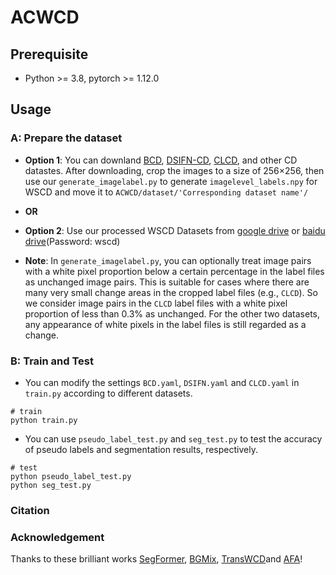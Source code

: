 # ACWCD


## Prerequisite

- Python >= 3.8, pytorch >= 1.12.0

## Usage

### A: Prepare the dataset

- **Option 1**: You can downland [BCD](https://study.rsgis.whu.edu.cn/pages/download/building_dataset.html), [DSIFN-CD](https://github.com/GeoZcx/A-deeply-supervised-image-fusion-network-for-change-detection-in-remote-sensing-images/tree/master/dataset), [CLCD](https://github.com/liumency/CropLand-CD), and other CD datastes. After downloading, crop the images to a size of 256×256, then use our `generate_imagelabel.py` to generate `imagelevel_labels.npy` for WSCD and move it to `ACWCD/dataset/'Corresponding dataset name'/ `

- **OR**

- **Option 2**: Use our processed WSCD Datasets from [google drive](https://drive.google.com/drive/folders/1kEQCJ1Y4OqjCfPIJM6SGfoJ7fCdcrZSo?usp=drive_link) or [baidu drive](https://pan.baidu.com/s/1LEIPrjtjNDN7Hhl79qIcEQ)(Password: wscd)

- **Note**: In `generate_imagelabel.py`, you can optionally treat image pairs with a white pixel proportion below a certain percentage in the label files as unchanged image pairs. This is suitable for cases where there are many very small change areas in the cropped label files (e.g., `CLCD`). So we consider image pairs in the `CLCD` label files with a white pixel proportion of less than 0.3% as unchanged. For the other two datasets, any appearance of white pixels in the label files is still regarded as a change.

### B: Train and Test

- You can modify the settings `BCD.yaml`, `DSIFN.yaml` and `CLCD.yaml` in `train.py` according to different datasets.
```
# train
python train.py
```
- You can use `pseudo_label_test.py` and `seg_test.py` to test the accuracy of pseudo labels and segmentation results, respectively.
```
# test
python pseudo_label_test.py
python seg_test.py
```

### Citation


### Acknowledgement

Thanks to these brilliant works [SegFormer](https://github.com/NVlabs/SegFormer), [BGMix](https://github.com/tsingqguo/bgmix), [TransWCD](https://github.com/zhenghuizhao/TransWCD?tab=readme-ov-file)and [AFA](https://github.com/rulixiang/afa)!
